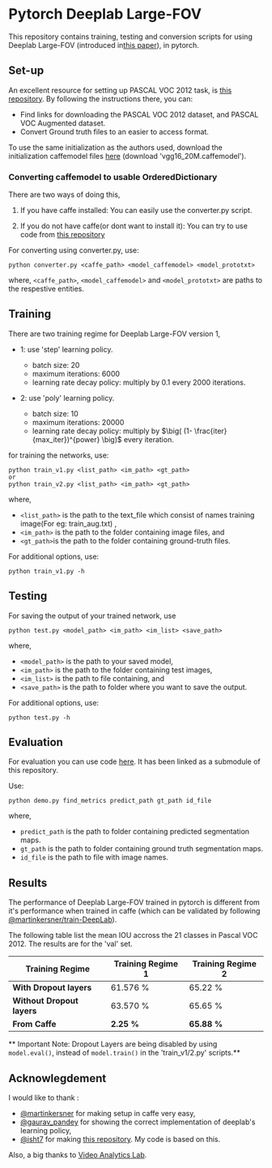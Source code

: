 # Pytorch Deeplab Large-FOV

This repository contains training, testing and conversion scripts for using Deeplab Large-FOV (introduced in[this paper](https://arxiv.org/abs/1412.7062)), in pytorch.

## Set-up

An excellent resource for setting up PASCAL VOC 2012 task, is [this repository](https://github.com/martinkersner/train-DeepLab). By following the instructions there, you can:<br>

* Find links for downloading the PASCAL VOC 2012 dataset, and PASCAL VOC Augmented dataset.
* Convert Ground truth files to an easier to access format.

To use the same initialization as the authors used, download the initialization caffemodel files [here](http://liangchiehchen.com/projects/Init%20Models.html) (download 'vgg16_20M.caffemodel').

### Converting caffemodel to usable OrderedDictionary

There are two ways of doing this,

1) If you have caffe installed: You can easily use the converter.py script.

2) If you do not have caffe(or dont want to install it): You can try to use code from [this repository](https://github.com/ethereon/caffe-tensorflow)  

For converting using converter.py, use:

```
python converter.py <caffe_path> <model_caffemodel> <model_prototxt>
```

where, `<caffe_path>`, `<model_caffemodel>` and `<model_prototxt>` are paths to the respestive entities.


## Training

There are two training regime for Deeplab Large-FOV version 1,

* 1: use 'step' learning policy.
  * batch size: 20
  * maximum iterations: 6000
  * learning rate decay policy: multiply by 0.1 every 2000 iterations. 

* 2: use 'poly' learning policy.
  * batch size: 10
  * maximum iterations: 20000
  * learning rate decay policy: multiply by $\big( (1- \frac{iter}{max_iter})^{power} \big)$ every iteration.

for training the networks, use:

```
python train_v1.py <list_path> <im_path> <gt_path>
or
python train_v2.py <list_path> <im_path> <gt_path>
```

where, 
* `<list_path>` is the path to the text_file which consist of names training image(For eg: train_aug.txt) ,
* `<im_path>` is the path to the folder containing image files, and 
* `<gt_path>`is the path to the folder containing ground-truth files.

For additional options, use:
```
python train_v1.py -h
```

## Testing

For saving the output of your trained network, use
```
python test.py <model_path> <im_path> <im_list> <save_path>
```
where,

* `<model_path>` is the path to your saved model,
* `<im_path>` is the path to the folder containing test images,
* `<im_list>` is the path to file containing, and
* `<save_path>` is the path to folder where you want to save the output.


For additional options, use:
```
python test.py -h
```

## Evaluation

For evaluation you can use code [here](https://github.com/BardOfCodes/seg_metrics_pytorch). It has been linked as a submodule of this repository.

Use:
```
python demo.py find_metrics predict_path gt_path id_file
```
where,
* `predict_path` is the path to folder containing predicted segmentation maps.
* `gt_path` is the path to folder containing ground truth segmentation maps.
* `id_file` is the path to file with image names.

## Results

The performance of Deeplab Large-FOV trained in pytorch is different from it's performance when trained in caffe (which can be validated by following [@martinkersner/train-DeepLab](https://github.com/martinkersner/train-DeepLab)).

The following table list the mean IOU accross the 21 classes in Pascal VOC 2012. The results are for the 'val' set.

| **Training Regime** | **Training Regime 1** | **Training Regime 2** |
|---|---|---|
|**With Dropout layers** | 61.576 % | 65.22 % |
|**Without Dropout layers** | 63.570 % | 65.65 % |
|**From Caffe** | **2.25 %** | **65.88 %**|

** Important Note: Dropout Layers are being disabled by using `model.eval()`, instead of `model.train()` in the 'train_v1/2.py' scripts.**

## Acknowlegdement

I would like to thank :

* [@martinkersner](https://github.com/martinkersner) for making setup in caffe very easy,
* [@gaurav_pandey](https://discuss.pytorch.org/u/gaurav_pandey/summary) for showing the correct implementation of deeplab's learning policy, 
* [@isht7](https://github.com/isht7) for making [this repository](https://github.com/isht7/pytorch-deeplab-resnet). My code is based on this.

Also, a big thanks to [Video Analytics Lab](http://val.serc.iisc.ernet.in/valweb/).